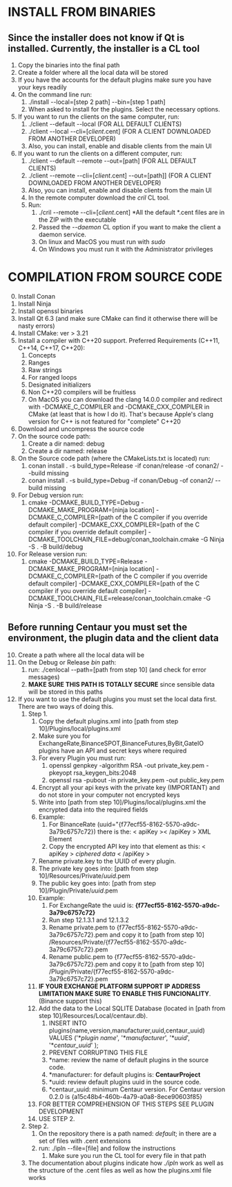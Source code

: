 # INSTALL FROM BINARIES

## Since the installer does not know if Qt is installed. Currently, the installer is a CL tool

1. Copy the binaries into the final path
2. Create a folder where all the local data will be stored
3. If you have the accounts for the default plugins make sure you have your keys readily
4. On the command line run:
    1. ./install --local=[step 2 path] --bin=[step 1 path]
    2. When asked to install for the plugins. Select the necessary options.
5. If you want to run the clients on the same computer, run:
    1. ./client --default --local (FOR ALL DEFAULT CLIENTS)
    2. ./client --local --cli=[*client*.cent] (FOR A CLIENT DOWNLOADED FROM ANOTHER DEVELOPER)
    3. Also, you can install, enable and disable clients from the main UI
6. If you want to run the clients on a different computer, run:
    1. ./client --default --remote --out=[path] (FOR ALL DEFAULT CLIENTS)
    2. ./client --remote --cli=[*client*.cent] --out=[path]] (FOR A CLIENT DOWNLOADED FROM ANOTHER DEVELOPER)
    3. Also, you can install, enable and disable clients from the main UI
    4. In the remote computer download the *cril* CL tool.
    5. Run:
        1. ./cril --remote --cli=[*client*.cent] *All the default *.cent files are in the ZIP with the executable
        2. Passed the *--daemon* CL option if you want to make the client a daemon service.
        3. On linux and MacOS you must run with *sudo*
        4. On Windows you must run it with the Administrator privileges

# COMPILATION FROM SOURCE CODE

0. Install Conan
1. Install Ninja
2. Install openssl binaries
3. Install Qt 6.3 (and make sure CMake can find it otherwise there will be nasty errors)
4. Install CMake: ver > 3.21
5. Install a compiler with C++20 support. Preferred Requirements (C++11, C++14, C++17, C++20):
    1. Concepts
    2. Ranges
    3. Raw strings
    4. For ranged loops
    5. Designated initializers
    7. Non C++20 compilers will be fruitless
    8. On MacOS you can download the clang 14.0.0 compiler and redirect with -DCMAKE_C_COMPILER and -DCMAKE_CXX_COMPILER
       in CMake (at least that is how I do it). That's because Apple's clang version for C++ is not featured for
       "complete" C++20
6. Download and uncompress the source code
7. On the source code path:
    1. Create a dir named: debug
    2. Create a dir named: release
8. On the Source code path (where the CMakeLists.txt is located) run:
    1. conan install . -s build_type=Release -if conan/release -of conan2/ --build missing
    2. conan install . -s build_type=Debug -if conan/Debug -of conan2/ --build missing
9. For Debug version run:
    1. cmake -DCMAKE_BUILD_TYPE=Debug
       -DCMAKE_MAKE_PROGRAM=[ninja location]
       -DCMAKE_C_COMPILER=[path of the C compiler if you override default compiler]
       -DCMAKE_CXX_COMPILER=[path of the C compiler if you override default compiler]
       -DCMAKE_TOOLCHAIN_FILE=debug/conan_toolchain.cmake -G Ninja -S . -B build/debug
10. For Release version run:
    1. cmake -DCMAKE_BUILD_TYPE=Release
       -DCMAKE_MAKE_PROGRAM=[ninja location]
       -DCMAKE_C_COMPILER=[path of the C compiler if you override default compiler]
       -DCMAKE_CXX_COMPILER=[path of the C compiler if you override default compiler]
       -DCMAKE_TOOLCHAIN_FILE=release/conan_toolchain.cmake -G Ninja -S . -B build/release

## Before running Centaur you must set the environment, the plugin data and the client data

10. Create a path where all the local data will be
11. On the Debug or Release *bin* path:
    1. run: ./cenlocal --path=[path from step 10] (and check for error messages)
    2. **MAKE SURE THIS PATH IS TOTALLY SECURE** since sensible data will be stored in this paths
12. If you want to use the default plugins you must set the local data first. There are two ways of doing this.
    1. Step 1.
        1. Copy the default plugins.xml into [path from step 10]/Plugins/local/plugins.xml
        2. Make sure you for ExchangeRate,BinanceSPOT,BinanceFutures,ByBit,GateIO plugins have an API and secret keys
           where required
        3. For every Plugin you must run:
            1. openssl genpkey -algorithm RSA -out private_key.pem -pkeyopt rsa_keygen_bits:2048
            2. openssl rsa -pubout -in private_key.pem -out public_key.pem
        4. Encrypt all your api keys with the private key (IMPORTANT) and do not store in your computer not encrypted
           keys
        5. Write into [path from step 10]/Plugins/local/plugins.xml the encrypted data into the required fields
        6. Example:
            1. For BinanceRate (uuid="{f77ecf55-8162-5570-a9dc-3a79c6757c72}) there is the: < apiKey >< /apiKey > XML
               Element
            2. Copy the encrypted API key into that element as this:  < apiKey > *ciphered data* < /apiKey >
        7. Rename private.key to the UUID of every plugin.
        8. The private key goes into: [path from step 10]/Resources/Private/*uuid*.pem
        9. The public key goes into: [path from step 10]/Plugin/Private/*uuid*.pem
        10. Example:
            1. For ExchangeRate the uuid is: **{f77ecf55-8162-5570-a9dc-3a79c6757c72}**
            2. Run step 12.1.3.1 and 12.1.3.2
            3. Rename private.pem to {f77ecf55-8162-5570-a9dc-3a79c6757c72}.pem and copy it to [path from step 10]
               /Resources/Private/{f77ecf55-8162-5570-a9dc-3a79c6757c72}.pem
            4. Rename public.pem to {f77ecf55-8162-5570-a9dc-3a79c6757c72}.pem and copy it to [path from step 10]
               /Plugin/Private/{f77ecf55-8162-5570-a9dc-3a79c6757c72}.pem
        11. **IF YOUR EXCHANGE PLATFORM SUPPORT IP ADDRESS LIMITATION MAKE SURE TO ENABLE THIS FUNCIONALITY**. (Binance
            support this)
        12. Add the data to the Local SQLITE Database (located in [path from step 10]/Resources/Local/centaur.db).
            1. INSERT INTO plugins(name,version,manufacturer,uuid,centaur_uuid)
               VALUES ('**plugin name*', '**manufacturer*', '**uuid*', '**centaur_uuid*' );
            2. PREVENT CORRUPTING THIS FILE
            3. *name: review the name of default plugins in the source code.
            4. *manufacturer: for default plugins is: **CentaurProject**
            5. *uuid: review default plugins uuid in the source code.
            6. *centaur_uuid: minimum Centaur version. For Centaur version 0.2.0 is
               {a15c48b4-460b-4a79-a0a8-8ece90603f85}
        13. FOR BETTER COMPREHENSION OF THIS STEPS SEE PLUGIN DEVELOPMENT
        14. USE STEP 2.
    3. Step 2.
        1. On the repository there is a path named: *default*; in there are a set of files with .cent extensions
        2. run: ./ipln --file=[file] and follow the instructions
            1. Make sure you run the CL tool for every file in that path
    4. The documentation about plugins indicate how *./ipln* work as well as the structure of the .cent files as
       well as how the plugins.xml file works
    